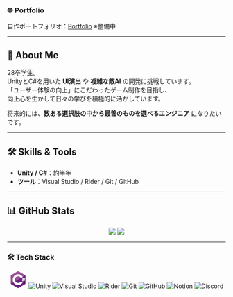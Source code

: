 ### 🌐 Portfolio
自作ポートフォリオ：[Portfolio](https://daiMaruyama.github.io) ※整備中

---

## 👋 About Me

28卒学生。  
UnityとC#を用いた **UI演出** や **複雑な敵AI** の開発に挑戦しています。  
「ユーザー体験の向上」にこだわったゲーム制作を目指し、  
向上心を生かして日々の学びを積極的に活かしています。  

将来的には、**数ある選択肢の中から最善のものを選べるエンジニア** になりたいです。

---

## 🛠 Skills & Tools
- **Unity / C#**：約半年  
- **ツール**：Visual Studio / Rider / Git / GitHub  

---

## 📊 GitHub Stats

<p align="center">
  <img src="https://github-readme-stats.vercel.app/api?username=daimaruyama&show_icons=true&count_private=true&theme=radical" height="165"/>
  <img src="https://github-readme-stats.vercel.app/api/top-langs/?username=daimaruyama&layout=compact&theme=radical" height="165"/>
</p>

---

### 🛠️ Tech Stack

<div align="center">
  <img src="https://raw.githubusercontent.com/devicons/devicon/master/icons/csharp/csharp-original.svg" width="40" height="40" alt="C#"/>
  <img src="https://skillicons.dev/icons?i=unity" width="40" height="40" alt="Unity"/>
  <img src="https://skillicons.dev/icons?i=visualstudio" width="40" height="40" alt="Visual Studio"/>
  <img src="https://skillicons.dev/icons?i=rider" width="40" height="40" alt="Rider"/>
  <img src="https://skillicons.dev/icons?i=git" width="40" height="40" alt="Git"/>
  <img src="https://skillicons.dev/icons?i=github" width="40" height="40" alt="GitHub"/>
  <img src="https://skillicons.dev/icons?i=notion" width="40" height="40" alt="Notion"/>
  <img src="https://skillicons.dev/icons?i=discord" width="40" height="40" alt="Discord"/>
</div>

